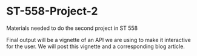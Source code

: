 # ST-558-Project-2
Materials needed to do the second project in ST 558

Final output will be a vignette of an API we are using to make it interactive for the user. We will post this vignette and a corresponding blog article.
